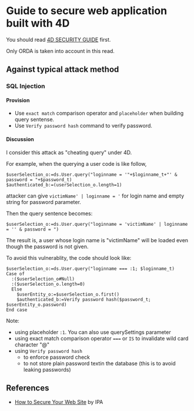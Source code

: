 # Guide to secure web application built with 4D

You should read [4D SECURITY GUIDE](https://blog.4d.com/4d-security-guide/) first.

Only ORDA is taken into account in this read.

## Against typical attack method

### SQL Injection

#### Provision

- Use `exact match` comparison operator and `placeholder` when building query sentense.
- Use `Verify password hash` command to verify password.

#### Discussion

I consider this attack as "cheating query" under 4D.

For example, when the querying a user code is like follow,
```4D
$userSelection_o:=ds.User.query("loginname = '"+$loginname_t+"' & password = "+$password_t)
$authenticated_b:=(userSelection_o.length=1)
```

attacker can give `victimName' | loginname = '` for login name and empty string for password parameter.

Then the query sentence becomes:

```4D
$userSelection_o:=ds.User.query("loginname = 'victimName' | loginname = '' & password = ")
```

The result is, a user whose login name is "victimName" will be loaded even though the password is not given.

To avoid this vulnerablity, the code should look like:

```4D
$userSelection_o:=ds.User.query("loginname === :1; $loginname_t)
Case of
  :($userSelection_o#Null)
  :($userSelection_o.length=0)
  Else
    $userEntity_o:=$userSelection_o.first()
    $authenticated_b:=Verify password hash($password_t; $userEntity_o.password)
End case
```

Note:
- using placeholder `:1`. You can also use querySettings parameter
- using exact match comparison operator `===` or `IS` to invalidate wild card character "@"
- using `Verify password hash`
  - to enforce password check
  - to not store plain password textin the database (this is to avoid leaking passwords)


## References

- [How to Secure Your Web Site](https://www.ipa.go.jp/security/vuln/websecurity.html) by IPA
